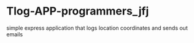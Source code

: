 # Tlog-APP-programmers_jfj
simple express application that logs location coordinates and sends out emails
